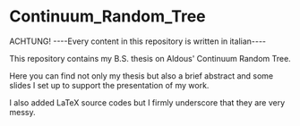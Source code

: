 # Continuum_Random_Tree
ACHTUNG! ----Every content in this repository is written in italian----   

This repository contains my B.S. thesis on Aldous' Continuum Random Tree.

Here you can find not only my thesis but also a brief abstract and some slides I set up to support the presentation of my work.

I also added LaTeX source codes but I firmly underscore that they are very messy.
